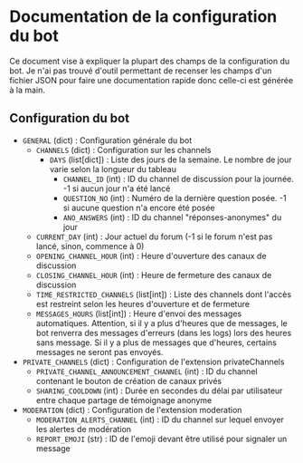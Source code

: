 # Documentation de la configuration du bot

Ce document vise à expliquer la plupart des champs de la configuration du bot.
Je n'ai pas trouvé d'outil permettant de recenser les champs d'un fichier JSON pour faire une documentation rapide donc celle-ci est générée à la main.

## Configuration du bot

- `GENERAL` (dict) : Configuration générale du bot
    - `CHANNELS` (dict) : Configuration sur les channels
      - `DAYS` (list[dict]) : Liste des jours de la semaine. Le nombre de jour varie selon la longueur du tableau
        - `CHANNEL_ID` (int) : ID du channel de discussion pour la journée. -1 si aucun jour n'a été lancé
        - `QUESTION_NO` (int) : Numéro de la dernière question posée. -1 si aucune question n'a encore été posée 
        - `ANO_ANSWERS` (int)  : ID du channel "réponses-anonymes" du jour
    - `CURRENT_DAY` (int) : Jour actuel du forum (-1 si le forum n'est pas lancé, sinon, commence à 0)
    - `OPENING_CHANNEL_HOUR` (int) : Heure d'ouverture des canaux de discussion
    - `CLOSING_CHANNEL_HOUR` (int) : Heure de fermeture des canaux de discussion
    - `TIME_RESTRICTED_CHANNELS` (list[int]) : Liste des channels dont l'accès est restreint selon les heures d'ouverture et de fermeture
    - `MESSAGES_HOURS` (list[int]) : Heure d'envoi des messages automatiques. Attention, si il y a plus d'heures que de messages, le bot renverra des messages d'erreurs (dans les logs) lors des heures sans message. Si il y a plus de messages que d'heures, certains messages ne seront pas envoyés.
- `PRIVATE_CHANNELS` (dict) : Configuration de l'extension privateChannels
  - `PRIVATE_CHANNEL_ANNOUNCEMENT_CHANNEL` (int) : ID du channel contenant le bouton de création de canaux privés
  - `SHARING_COOLDOWN` (int) : Durée en secondes du délai par utilisateur entre chaque partage de témoignage anonyme
- `MODERATION` (dict) : Configuration de l'extension moderation
  - `MODERATION_ALERTS_CHANNEL` (int) : ID du channel sur lequel envoyer les alertes de modération
  - `REPORT_EMOJI` (str) : ID de l'emoji devant être utilisé pour signaler un message